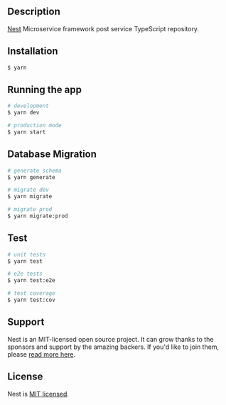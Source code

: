 ## Description

[Nest](https://github.com/nestjs/nest) Microservice framework post service TypeScript repository.

## Installation

```bash
$ yarn
```

## Running the app

```bash
# development
$ yarn dev

# production mode
$ yarn start
```

## Database Migration

```bash
# generate schema
$ yarn generate

# migrate dev
$ yarn migrate

# migrate prod
$ yarn migrate:prod
```

## Test

```bash
# unit tests
$ yarn test

# e2e tests
$ yarn test:e2e

# test coverage
$ yarn test:cov
```

## Support

Nest is an MIT-licensed open source project. It can grow thanks to the sponsors and support by the amazing backers. If you'd like to join them, please [read more here](https://docs.nestjs.com/support).

## License

Nest is [MIT licensed](LICENSE).
